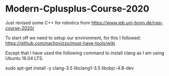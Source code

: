 # Modern-Cplusplus-Course-2020
Just revised some C++ for robotics from https://www.ipb.uni-bonn.de/cpp-course-2020/

To start off we need to setup our environment, for this I followed: https://github.com/nachovizzo/must-have-tools/wiki

Except that I have used the following command to install clang as I am using Ubuntu 16.04 LTS.

sudo apt-get install -y clang-3.5 libclang1-3.5 libobjc-4.8-dev
